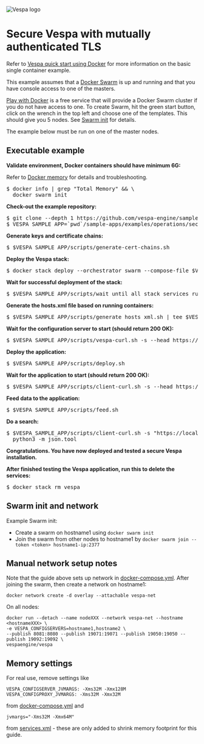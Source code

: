 <!-- Copyright Yahoo. Licensed under the terms of the Apache 2.0 license. See LICENSE in the project root. -->

![Vespa logo](https://vespa.ai/assets/vespa-logo-color.png)


# Secure Vespa with mutually authenticated TLS

Refer to [Vespa quick start using Docker](https://docs.vespa.ai/en/vespa-quick-start.html)
for more information on the basic single container example.

This example assumes that a [Docker Swarm](https://docs.docker.com/engine/swarm/) is up and running
and that you have console access to one of the masters.

<a href="https://labs.play-with-docker.com" data-proofer-ignore>Play with Docker</a>
is a free service that will provide a Docker Swarm cluster if you do not have access to one.
To create Swarm, hit the green start button, click on the wrench in the top left and choose one of the templates.
This should give you 5 nodes.
See [Swarm init](#swarm-init-and-network) for details.

The example below must be run on one of the master nodes.


## Executable example

**Validate environment, Docker containers should have minimum 6G:**

Refer to [Docker memory](https://docs.vespa.ai/en/operations/docker-containers.html#memory)
for details and troubleshooting.
<pre data-test="exec">
$ docker info | grep "Total Memory" && \
  docker swarm init
</pre>

**Check-out the example repository:**
<pre data-test="exec">
$ git clone --depth 1 https://github.com/vespa-engine/sample-apps.git
$ VESPA_SAMPLE_APP=`pwd`/sample-apps/examples/operations/secure-vespa-with-mtls
</pre>

**Generate keys and certificate chains:**
<pre data-test="exec">
$ $VESPA_SAMPLE_APP/scripts/generate-cert-chains.sh
</pre>

**Deploy the Vespa stack:**
<pre data-test="exec">
$ docker stack deploy --orchestrator swarm --compose-file $VESPA_SAMPLE_APP/docker-compose.yml vespa
</pre>

**Wait for successful deployment of the stack:**
<pre data-test="exec">
$ $VESPA_SAMPLE_APP/scripts/wait_until_all_stack_services_running.sh
</pre>

**Generate the hosts.xml file based on running containers:**
<pre data-test="exec">
$ $VESPA_SAMPLE_APP/scripts/generate_hosts_xml.sh | tee $VESPA_SAMPLE_APP/hosts.xml
</pre>

**Wait for the configuration server to start (should return 200 OK):**
<pre data-test="exec" data-test-wait-for="200 OK">
$ $VESPA_SAMPLE_APP/scripts/vespa-curl.sh -s --head https://localhost:19071/ApplicationStatus
</pre>

**Deploy the application:**
<pre data-test="exec">
$ $VESPA_SAMPLE_APP/scripts/deploy.sh
</pre>

**Wait for the application to start (should return 200 OK):**
<pre data-test="exec" data-test-wait-for="200 OK">
$ $VESPA_SAMPLE_APP/scripts/client-curl.sh -s --head https://localhost:8443/ApplicationStatus
</pre>

**Feed data to the application:**
<pre data-test="exec">
$ $VESPA_SAMPLE_APP/scripts/feed.sh
</pre>

**Do a search:**
<pre data-test="exec">
$ $VESPA_SAMPLE_APP/scripts/client-curl.sh -s "https://localhost:8443/search/?query=michael" | \
  python3 -m json.tool
</pre>

**Congratulations. You have now deployed and tested a secure Vespa installation.**

**After finished testing the Vespa application, run this to delete the services:**
<pre data-test="after">
$ docker stack rm vespa
</pre>


## Swarm init and network
Example Swarm init:

* Create a swarm on hostname1 using `docker swarm init`
* Join the swarm from other nodes to hostname1 by `docker swarm join --token <token> hostname1-ip:2377`


## Manual network setup notes
Note that the guide above sets up network in [docker-compose.yml](docker-compose.yml).
After joining the swarm, then create a network on hostname1:

    docker network create -d overlay --attachable vespa-net

On all nodes:

    docker run --detach --name nodeXXX --network vespa-net --hostname <hostnameXXX> \
    -e VESPA_CONFIGSERVERS=hostname1,hostname2 \
    --publish 8081:8080 --publish 19071:19071 --publish 19050:19050 --publish 19092:19092 \
    vespaengine/vespa


## Memory settings
For real use, remove settings like

    VESPA_CONFIGSERVER_JVMARGS: -Xms32M -Xmx128M
    VESPA_CONFIGPROXY_JVMARGS: -Xms32M -Xmx32M

from [docker-compose.yml](docker-compose.yml) and

    jvmargs="-Xms32M -Xmx64M"

from [services.xml](services.xml) - these are only added to shrink memory footprint for this guide.

